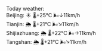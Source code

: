 Today weather:  
Beijing: ☀️ 🌡️+25°C 🌬️↓11km/h  
Tianjin: 🌦 🌡️+21°C 🌬️↘11km/h  
Shijiazhuang: 🌦 🌡️+22°C 🌬️→11km/h  
Tangshan: 🌦 🌡️+21°C 🌬️↘11km/h  
